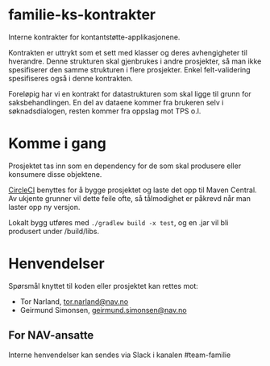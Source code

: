 familie-ks-kontrakter
================

Interne kontrakter for kontantstøtte-applikasjonene.

Kontrakten er uttrykt som et sett med klasser og deres avhengigheter til hverandre. Denne strukturen skal gjenbrukes i andre prosjekter, så man ikke spesifiserer den samme strukturen i flere prosjekter. Enkel felt-validering spesifiseres også i denne kontrakten.

Foreløpig har vi en kontrakt for datastrukturen som skal ligge til grunn for saksbehandlingen. En del av dataene kommer fra brukeren selv i søknadsdialogen, resten kommer fra oppslag mot TPS o.l.

# Komme i gang

Prosjektet tas inn som en dependency for de som skal produsere eller konsumere disse objektene.

[CircleCI](https://circleci.com/gh/navikt/familie-ks-kontrakt) benyttes for å bygge prosjektet og laste det opp til Maven Central. Av ukjente grunner vil dette feile ofte, så tålmodighet er påkrevd når man laster opp ny versjon.

Lokalt bygg utføres med `./gradlew build -x test`, og en .jar vil bli produsert under /build/libs.

# Henvendelser

Spørsmål knyttet til koden eller prosjektet kan rettes mot:

* Tor Narland, tor.narland@nav.no
* Geirmund Simonsen, geirmund.simonsen@nav.no

## For NAV-ansatte

Interne henvendelser kan sendes via Slack i kanalen #team-familie
